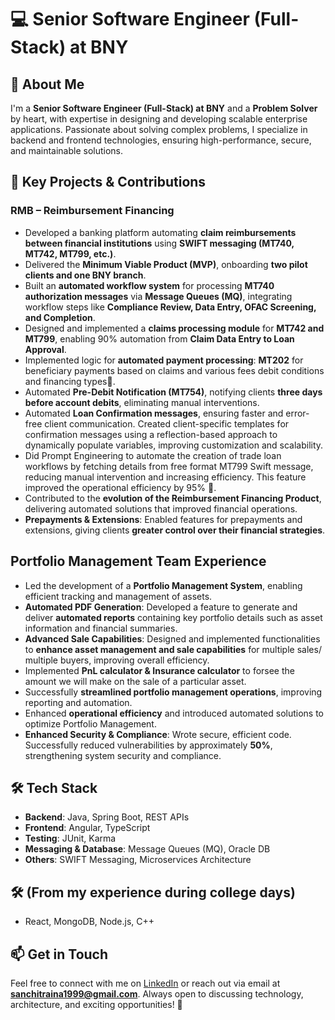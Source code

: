 # 💻 Senior Software Engineer (Full-Stack) at BNY

## 👋 About Me
I'm a **Senior Software Engineer (Full-Stack) at BNY** and a **Problem Solver** by heart, with expertise in designing and developing scalable enterprise applications. Passionate about solving complex problems, I specialize in backend and frontend technologies, ensuring high-performance, secure, and maintainable solutions.


## 🚀 Key Projects & Contributions
### RMB – Reimbursement Financing
- Developed a banking platform automating **claim reimbursements between financial institutions** using **SWIFT messaging (MT740, MT742, MT799, etc.)**.
- Delivered the **Minimum Viable Product (MVP)**, onboarding **two pilot clients and one BNY branch**.
- Built an **automated workflow system** for processing **MT740 authorization messages** via **Message Queues (MQ)**, integrating workflow steps like **Compliance Review, Data Entry, OFAC Screening, and Completion**.
- Designed and implemented a **claims processing module** for **MT742 and MT799**, enabling 90% automation from **Claim Data Entry to Loan Approval**.
- Implemented logic for **automated payment processing**: **MT202** for beneficiary payments based on claims and various fees debit conditions and financing types💸.
- Automated **Pre-Debit Notification (MT754)**, notifying clients **three days before account debits**, eliminating manual interventions.
- Automated **Loan Confirmation messages**, ensuring faster and error-free client communication. Created client-specific templates for confirmation messages using a reflection-based approach to dynamically populate variables, improving customization and scalability.
- Did Prompt Engineering to automate the creation of trade loan workflows by fetching details from free format MT799 Swift message, reducing manual intervention and increasing efficiency. This feature improved the operational efficiency by 95% 🚀.
- Contributed to the **evolution of the Reimbursement Financing Product**, delivering automated solutions that improved financial operations.
- **Prepayments & Extensions**: Enabled features for prepayments and extensions, giving clients **greater control over their financial strategies**.

## Portfolio Management Team Experience
- Led the development of a **Portfolio Management System**, enabling efficient tracking and management of assets.
- **Automated PDF Generation**: Developed a feature to generate and deliver **automated reports** containing key portfolio details such as asset information and financial summaries.
- **Advanced Sale Capabilities**: Designed and implemented functionalities to **enhance asset management and sale capabilities** for multiple sales/ multiple buyers, improving overall efficiency.
- Implemented **PnL calculator & Insurance calculator** to forsee the amount we will make on the sale of a particular asset.
- Successfully **streamlined portfolio management operations**, improving reporting and automation.
- Enhanced **operational efficiency** and introduced automated solutions to optimize Portfolio Management.
- **Enhanced Security & Compliance**: Wrote secure, efficient code. Successfully reduced vulnerabilities by approximately **50%**, strengthening system security and compliance.

## 🛠️ Tech Stack
- **Backend**: Java, Spring Boot, REST APIs
- **Frontend**: Angular, TypeScript
- **Testing**: JUnit, Karma
- **Messaging & Database**: Message Queues (MQ), Oracle DB
- **Others**: SWIFT Messaging, Microservices Architecture

## 🛠️ (From my experience during college days)
- React, MongoDB, Node.js, C++
  
## 📫 Get in Touch
Feel free to connect with me on [LinkedIn](https://www.linkedin.com/in/sanchit-raina-68baa61aa/) or reach out via email at **sanchitraina1999@gmail.com**. Always open to discussing technology, architecture, and exciting opportunities! 🚀
